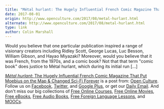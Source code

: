 ```yaml
---
title: "Métal hurlant: The Hugely Influential French Comic Magazine That Put Moebius on the Map & Changed Sci-Fi Forever"
date: 2017-08-01
origin: http://www.openculture.com/2017/08/metal-hurlant.html
alternate: http://www.openculture.com/2017/08/metal-hurlant.html
type: link
author: Colin Marshall
---
```


Would you believe that one particular publication inspired a range of visionary creators including Ridley Scott, George Lucas, Luc Besson, William Gibson, and Hayao Miyazaki? Moreover, would you believe that it was French, from the 1970s, and a comic book? Not that that term "comic book" does justice to&nbsp;Métal hurlant, which during its initial run […]

[_Métal hurlant_: The Hugely Influential French Comic Magazine That Put Moebius on the Map & Changed Sci-Fi Forever](http://www.openculture.com/2017/08/metal-hurlant.html) is a post from: [Open Culture](http://www.openculture.com). Follow us on [Facebook](https://www.facebook.com/openculture), [Twitter](https://twitter.com/#!/openculture), and [Google Plus](https://plus.google.com/108579751001953501160/posts), or get our [Daily Email](http://www.openculture.com/dailyemail). And don't miss our big collections of [Free Online Courses](http://www.openculture.com/freeonlinecourses), [Free Online Movies](http://www.openculture.com/freemoviesonline), [Free eBooks](http://www.openculture.com/free_ebooks),&nbsp;[Free Audio Books](http://www.openculture.com/freeaudiobooks), [Free Foreign Language Lessons](http://www.openculture.com/freelanguagelessons), and [MOOCs](http://www.openculture.com/free_certificate_courses).

